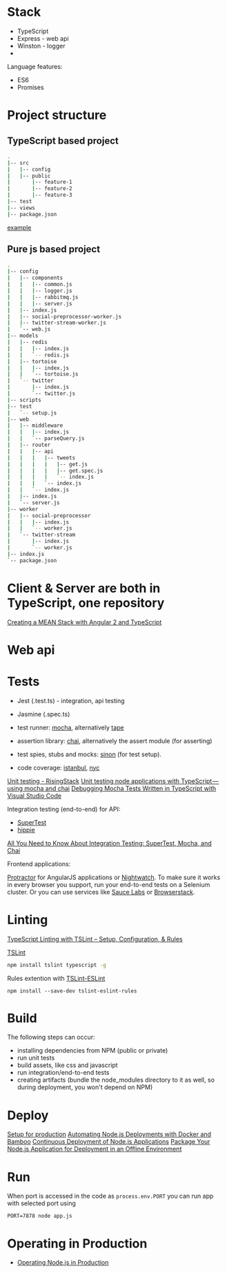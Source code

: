 
# Stack

* TypeScript
* Express - web api
* Winston - logger
* 

Language features:

* ES6
* Promises

# Project structure

## TypeScript based project

```bash
.
|-- src
|   |-- config
|   |-- public 
|       |-- feature-1
|       |-- feature-2
|       |-- feature-3
|-- test
|-- views
|-- package.json
```

[example](https://github.com/Microsoft/TypeScript-Node-Starter)

## Pure js based project

```bash
.
|-- config
|   |-- components
|   |   |-- common.js
|   |   |-- logger.js
|   |   |-- rabbitmq.js 
|   |   |-- server.js
|   |-- index.js
|   |-- social-preprocessor-worker.js
|   |-- twitter-stream-worker.js
|   `-- web.js
|-- models
|   |-- redis
|   |   |-- index.js
|   |   `-- redis.js
|   |-- tortoise
|   |   |-- index.js
|   |   `-- tortoise.js
|   `-- twitter
|       |-- index.js
|       `-- twitter.js
|-- scripts
|-- test
|   `-- setup.js
|-- web
|   |-- middleware
|   |   |-- index.js
|   |   `-- parseQuery.js
|   |-- router
|   |   |-- api
|   |   |   |-- tweets
|   |   |   |   |-- get.js
|   |   |   |   |-- get.spec.js
|   |   |   |   `-- index.js
|   |   |   `-- index.js
|   |   `-- index.js
|   |-- index.js
|   `-- server.js
|-- worker
|   |-- social-preprocessor
|   |   |-- index.js
|   |   `-- worker.js
|   `-- twitter-stream
|       |-- index.js
|       `-- worker.js
|-- index.js
`-- package.json
```

# Client & Server are both in TypeScript, one repository

[Creating a MEAN Stack with Angular 2 and TypeScript](https://medium.com/@tsmith18256/creating-a-mean-stack-with-angular-2-and-typescript-3dd23b3e717f)

# Web api

# Tests

* Jest (.test.ts) - integration, api testing
* Jasmine (.spec.ts)

* test runner: [mocha](https://www.npmjs.com/package/mocha), alternatively [tape](https://www.npmjs.com/package/tape)
* assertion library: [chai](http://chaijs.com/), alternatively the assert module (for asserting)
* test spies, stubs and mocks: [sinon](http://sinonjs.org/) (for test setup).
* code coverage: [istanbul](https://github.com/gotwarlost/istanbul), [nyc](https://github.com/istanbuljs/nyc)

[Unit testing - RisingStack](https://blog.risingstack.com/node-hero-node-js-unit-testing-tutorial/)
[Unit testing node applications with TypeScript — using mocha and chai](https://journal.artfuldev.com/unit-testing-node-applications-with-typescript-using-mocha-and-chai-384ef05f32b2)
[Debugging Mocha Tests Written in TypeScript with Visual Studio Code](https://saravanaj.github.io/2017/02/05/debugging-mocha-tests-written-in-typescript-with-visual-studio-code/)

Integration testing (end-to-end) for API:
* [SuperTest](https://github.com/visionmedia/supertest)
* [hippie](https://github.com/vesln/hippie)

[All You Need to Know About Integration Testing: SuperTest, Mocha, and Chai](https://www.codementor.io/olatundegaruba/integration-testing-supertest-mocha-chai-6zbh6sefz)

Frontend applications:

 [Protractor](https://github.com/angular/protractor) for AngularJS applications or [Nightwatch](http://nightwatchjs.org/). To make sure it works in every browser you support, run your end-to-end tests on a Selenium cluster. Or you can use services like [Sauce Labs](https://saucelabs.com/) or [Browserstack](https://www.browserstack.com/).

# Linting


[TypeScript Linting with TSLint – Setup, Configuration, & Rules](https://spin.atomicobject.com/2017/06/05/tslint-linting-setup/)

[TSLint](https://palantir.github.io/tslint/usage/cli/)

```bash
npm install tslint typescript -g
```

Rules extention with [TSLint-ESLint](https://github.com/buzinas/tslint-eslint-rules)

```
npm install --save-dev tslint-eslint-rules
```

# Build

The following steps can occur:

* installing dependencies from NPM (public or private)
* run unit tests
* build assets, like css and javascript
* run integration/end-to-end tests
* creating artifacts (bundle the node_modules directory to it as well, so during deployment, you won't depend on NPM)

# Deploy

[Setup for production](https://ru.godaddy.com/help/set-up-nodejs-application-for-production-ubuntu-17352)
[Automating Node.js Deployments with Docker and Bamboo](https://hnryjms.io/2016/11/automated-deploy/)
[Continuous Deployment of Node.js Applications](https://blog.risingstack.com/continuous-deployment-of-node-js-applications/)
[Package Your Node.js Application for Deployment in an Offline Environment](https://dzone.com/articles/how-to-package-your-nodejs-application-for-deploym)

# Run

When port is accessed in the code as `process.env.PORT` you can run app with selected port using 

```PORT=7878 node app.js```

# Operating in Production

* [Operating Node.js in Production](https://blog.risingstack.com/operating-node-in-production/)
